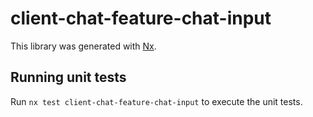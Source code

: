 # client-chat-feature-chat-input

This library was generated with [Nx](https://nx.dev).

## Running unit tests

Run `nx test client-chat-feature-chat-input` to execute the unit tests.
